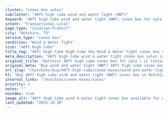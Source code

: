 ```yaml
---
cluster: "conex box sales"
subcluster: "40ft high cube wind and water tight (WWT)"
keyword: "40ft high cube wind and water tight (WWT) conex box for sale Hutchins, TX"
intent: "Transactional-Local"
page_type: "Location-Product"
city: "Hutchins, TX"
service_type: "conex box"
condition: "Wind & Water Tight"
size: "40ft High Cube"
title_tag: "40ft High Cube High Cube Vmv Wind & Water Tight conex box Sales in Hutchins | LC Container"
meta_description: "40ft High Cube wind & water tight conex box sales in Hutchins. High cube containers with extra height. Fast delivery, competitive pricing. Serving conex boxes area. Quote ID: QO9. Call (214) 524-4168 for your free quote today."
original_title: "Hutchins 40ft high cube conex box for sale | LC Container"
original_meta: "Buy wind and water tight (WWT) 40ft high cube conex box sale with local delivery in Hutchins, TX. LC Container — local Since 2003. Request a fast quote today."
url_slug: "/hutchins/buy/40ft-high-cube/conex-boxes/wind-and-water-tight-wwt"
h1: "Buy 40ft high cube wind and water tight (WWT) conex box in Hutchins"
internal_links: "/hutchins/conex-boxes/sales"
priority: 3
notes: ""
noindex: true
image_alt: "40ft High Cube wind & water tight conex box available for delivery in Hutchins"
last_updated: "2025-10-20"
---
```


<!-- TODO: Add unique city/inventory copy, images, and internal links here. -->
